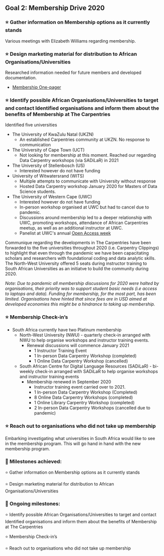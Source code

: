 ## Goal 2: Membership Drive 2020
### :star: Gather information on Membership options as it currently stands
Various meetings with Elizabeth Williams regarding membership.

### :star: Design marketing material for distribution to African Organisations/Universities
Researched information needed for future members and developed documentation. 
- [Membership One-pager](https://docs.google.com/document/d/124UXJnDdAArXxulgn07I63huc8zb8OKePLXzNoLQ2W4/edit) 

### :star: Identify possible African Organisations/Universities to target and contact Identified organisations and inform them about the benefits of Membership at The Carpentries
Identified five universities
- The University of KwaZulu Natal (UKZN)
  - An established Carpentries community at UKZN. No response to communication
- The University of Cape Town (UCT)
  - Not looking for membership at this moment. Reached our regarding Data Carpentry workshops (via SADiLaR) in 2021
- The University of Stellenbosch (US)
  - Interested however do not have funding
- University of Witwatersrand (WITS)
  - Multiple attempts to communicate with University without response
  - Hosted Data Carpentry workshop January 2020 for Masters of Data Science students. 
- The University of Western Cape (UWC)
  - Interested however do not have funding
  - In-person workshop organised at UWC but had to cancel due to pandemic. 
  - Discussions around membership led to a deeper relationship with UWC, promoting workshops, attendance of African Carpentries meetup, as well as an additional instructor at UWC. 
  - Panelist at UWC's annual [Open Access week](https://docs.google.com/presentation/d/10B2OhjZt5AqrDLwewM3bH5chfMY2-pYoFqXQyOe0TMs/edit#slide=id.p)

Communique regarding the developments in The Carpentries have been forwarded to the five universities throughout 2020 (i.e. Carpentry Clippings) to highlight that even through the pandemic we have been capacitating scholars and researchers with foundational coding and data analytic skills. The North-West University offered 5 seats during instructor training to South African Universities as an initiatve to build the community during 2020. 

*Note: Due to pandemic all membership discussions for 2020 were halted by organisations, their priority was to support student basic needs (i.e access to laptops and data). Funding for membership, for the most part, has been limited. Organisations have hinted that since fees are in USD aimed at developed economies this might be a hindrance to taking up membership.* 

### :star: Membership Check-in’s
- South Africa currently have two Platinum membership
  - North-West University (NWU) - quarterly check-in arranged with NWU to help organise workshops and instructor training events. 
    - Renewal discussions will commence January 2021
      - 1 Instructor Training Event
      - 1 In-person Data Carpentry Workshop (completed)
      - 1 Online Data Carpentry Workshop (cancelled)
  - South African Centre for Digital Language Resources (SADiLaR) - bi-weekly check-in arranged with SADiLaR to help organise workshops and instructor training events 
    - Membership renewed in September 2020
      - Instructor training event carried over to 2021. 
       - 1 In-person Data Carpentry Workshop (Completed)
       - 8 Online Data Carpentry Workshops (completed)
       - 1 Online Library Carpentry Workshop (completed)
       - 2 In-person Data Carpentry Workshops (cancelled due to pandemic)

### :star: Reach out to organisations who did not take up membership
Embarking investigating what universities in South Africa would like to see in the membership program. This will go hand in hand with the new membership program. 

### :large_blue_diamond: Milestones achieved:
:star: Gather information on Membership options as it currently stands

:star: Design marketing material for distribution to African Organisations/Universities

### :large_blue_diamond: Ongoing milestones:
:star: Identify possible African Organisations/Universities to target and contact Identified organisations and inform them about the benefits of Membership at The Carpentries

:star: Membership Check-in’s

:star: Reach out to organisations who did not take up membership


